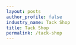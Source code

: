 ```yaml
---
layout: posts 
author_profile: false 
industry_name: Tack Shop
title: Tack Shop
permalink: /tack-shop
---
```

